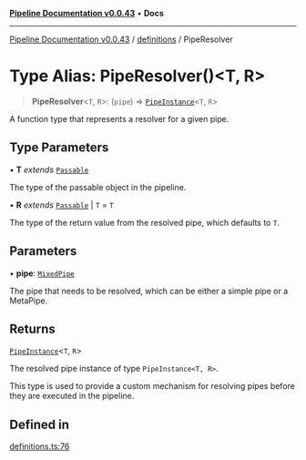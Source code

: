 [**Pipeline Documentation v0.0.43**](../../README.md) • **Docs**

***

[Pipeline Documentation v0.0.43](../../modules.md) / [definitions](../README.md) / PipeResolver

# Type Alias: PipeResolver()\<T, R\>

> **PipeResolver**\<`T`, `R`\>: (`pipe`) => [`PipeInstance`](../interfaces/PipeInstance.md)\<`T`, `R`\>

A function type that represents a resolver for a given pipe.

## Type Parameters

• **T** *extends* [`Passable`](Passable.md)

The type of the passable object in the pipeline.

• **R** *extends* [`Passable`](Passable.md) \| `T` = `T`

The type of the return value from the resolved pipe, which defaults to `T`.

## Parameters

• **pipe**: [`MixedPipe`](MixedPipe.md)

The pipe that needs to be resolved, which can be either a simple pipe or a MetaPipe.

## Returns

[`PipeInstance`](../interfaces/PipeInstance.md)\<`T`, `R`\>

The resolved pipe instance of type `PipeInstance<T, R>`.

This type is used to provide a custom mechanism for resolving pipes before they are executed in the pipeline.

## Defined in

[definitions.ts:76](https://github.com/stonemjs/pipeline/blob/b0cce491d02e84a282eddf56874b02f5e8e7e66d/src/definitions.ts#L76)
